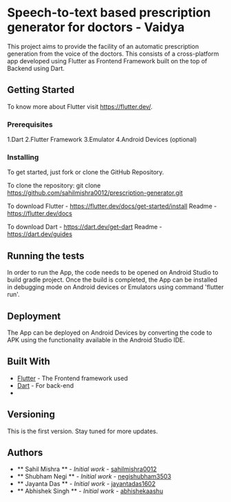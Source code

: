 # Speech-to-text based prescription generator for doctors - Vaidya

This project aims to provide the facility of an automatic prescription generation from the voice of the doctors. This consists of a cross-platform app developed using Flutter as Frontend Framework built on the top of Backend using Dart.
         
## Getting Started

To know more about Flutter visit https://flutter.dev/.


### Prerequisites

1.Dart
2.Flutter Framework
3.Emulator
4.Android Devices (optional)


### Installing

To get started, just fork or clone the GitHub Repository.

To clone the repository: git clone https://github.com/sahilmishra0012/prescription-generator.git

To download Flutter - https://flutter.dev/docs/get-started/install
Readme - https://flutter.dev/docs

To download Dart - https://dart.dev/get-dart
Readme - https://dart.dev/guides

## Running the tests

In order to run the App, the code needs to be opened on Android Studio to build gradle project.
Once the build is completed, the App can be installed in debugging mode on Android devices or Emulators using command 'flutter run'.


## Deployment

The App can be deployed on Android Devices by converting the code to APK using the functionality available in the Android Studio IDE.

## Built With

* [Flutter](https://flutter.dev/docs) - The Frontend framework used
* [Dart](https://dart.dev/guides) - For back-end
* 


## Versioning

This is the first version. Stay tuned for more updates.

## Authors

* ** Sahil Mishra ** - *Initial work* - [sahilmishra0012](https://github.com/sahilmishra0012)
* ** Shubham Negi ** - *Initial work* - [negishubham3503](https://github.com/negishubham3503)
* ** Jayanta Das ** - *Initial work* - [jayantadas1602](https://github.com/jayantadas1602)
* ** Abhishek Singh ** - *Initial work* - [abhishekaashu](https://github.com/abhishekaashu)





